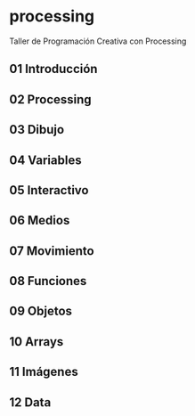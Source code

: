 # processing
Taller de Programación Creativa con Processing

## 01 Introducción 
## 02 Processing
## 03 Dibujo
## 04 Variables
## 05 Interactivo
## 06 Medios
## 07 Movimiento
## 08 Funciones
## 09 Objetos
## 10 Arrays
## 11 Imágenes
## 12 Data



